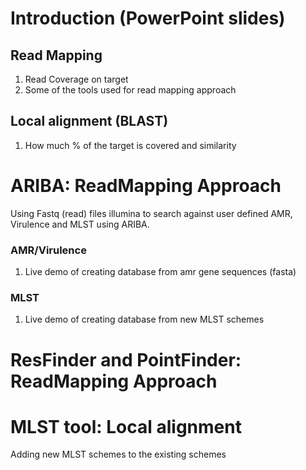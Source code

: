 # Introduction (PowerPoint slides)
## Read Mapping
 1. Read Coverage on target
 2. Some of the tools used for read mapping approach

## Local alignment (BLAST)
 1. How much % of the target is covered and similarity 

# ARIBA: ReadMapping Approach
Using Fastq (read) files illumina to search against user defined AMR, Virulence and MLST using ARIBA.

### AMR/Virulence
1. Live demo of creating database from amr gene sequences (fasta)

### MLST
1. Live demo of creating database from new MLST schemes 


# ResFinder and PointFinder: ReadMapping Approach


# MLST tool: Local alignment 
Adding new MLST schemes to the existing schemes

